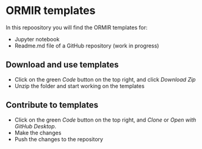 # ORMIR templates

In this repoository you will find the ORMIR templates for:  
- Jupyter notebook
- Readme.md file of a GitHub repository (work in progress)

## Download and use templates
- Click on the green *Code* button on the top right, and click *Download Zip*
- Unzip the folder and start working on the templates

## Contribute to templates
- Click on the green *Code* button on the top right, and *Clone* or *Open with GitHub Desktop*. 
- Make the changes 
- Push the changes to the repository
